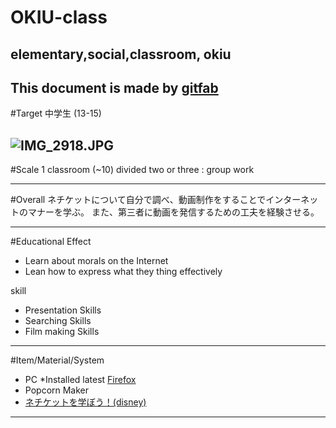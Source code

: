 # OKIU-class
## elementary,social,classroom, okiu
This document is made by [gitfab](http://gitfab.org)
---
#Target
中学生 (13-15)


![IMG_2918.JPG](http://cache5.amana.jp/preview640/11014009542.jpg)
---
#Scale
1 classroom (~10)
divided two or three : group work

---
#Overall
ネチケットについて自分で調べ、動画制作をすることでインターネットのマナーを学ぶ。
また、第三者に動画を発信するための工夫を経験させる。


---
#Educational Effect
* Learn about morals on the Internet
* Lean how to express what they thing effectively

skill

* Presentation Skills
* Searching Skills
* Film making Skills

---
#Item/Material/System
* PC *Installed latest [Firefox](http://www.mozilla.org/en-US/firefox/)
* Popcorn Maker
* [ネチケットを学ぼう！(disney)](http://www.disney.co.jp/netiquette/)
---
